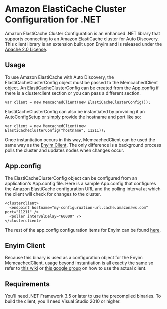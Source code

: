 # Amazon ElastiCache Cluster Configuration for .NET

Amazon ElastiCache Cluster Configuration is an enhanced .NET library that supports connecting to an Amazon ElastiCache cluster for Auto Discovery. This client library is an extension built upon Enyim and is released under the [Apache 2.0 License](http://aws.amazon.com/apache2.0/).

## Usage

To use Amazon ElastiCache with Auto Discovery, the ElastiCacheClusterConfig object must be passed to the MemcachedClient object. An ElastiCacheClusterConfig can be created from the App.config if there is a clusterclient section or you can pass a different section.

	var client = new MemcachedClient(new ElastiCacheClusterConfig());

ElastiCacheClusterConfig can also be instantiated by providing it an AutoConfigSetup or simply provide the hostname and port like so:

	var client = new MemcachedClient(new ElastiCacheClusterConfig("hostname", 11211));

Once instantiation occurs in this way, MemcachedClient can be used the same way as the [Enyim Client](https://github.com/enyim/EnyimMemcached). The only difference is a background process polls the cluster and updates nodes when changes occur.

## App.config
The ElastiCacheClusterConfig object can be configured from an application's App.config file. Here is a sample App.config that configures the Amazon ElastiCache configuration URL and the polling interval at which the client will check for changes to the cluster.

<?xml version="1.0" encoding="utf-8"?>
<configuration>
    <configSections>
      <section name="clusterclient" type="Amazon.ElastiCacheCluster.ClusterConfigSettings, Amazon.ElastiCacheCluster" />
    </configSections>

    <clusterclient>
      <endpoint hostname="my-configuruation-url.cache.amazonaws.com" port="11211" />
      <poller intervalDelay="60000" />
    </clusterclient>

</configuration>

The rest of the app.config configuration items for Enyim can be found [here](https://github.com/enyim/EnyimMemcached/wiki/MemcachedClient-Configuration#appconfig).

## Enyim Client
Because this binary is used as a configuration object for the Enyim MemcachedClient, usage beyond instantiation is all exactly the same so refer to [this wiki](https://github.com/enyim/EnyimMemcached/wiki) or [this google group](https://groups.google.com/forum/#!forum/enyim-memcached) on how to use the actual client.

## Requirements

You'll need .NET Framework 3.5 or later to use the precompiled binaries. To build the client, you'll need Visual Studio 2010 or higher.
